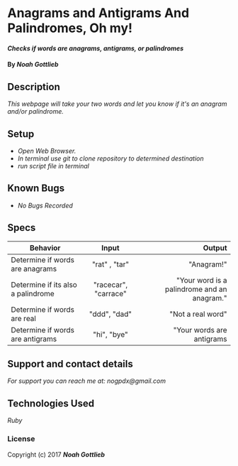 # Anagrams and Antigrams And Palindromes, Oh my!

#### _Checks if words are anagrams, antigrams, or palindromes_

#### By _**Noah Gottlieb**_

## Description

_This webpage will take your two words and let you know if it's an anagram and/or palindrome._

## Setup

* _Open Web Browser._
* _In terminal use git to clone repository to determined destination_
* _run script file in terminal_

## Known Bugs

* _No Bugs Recorded_

## Specs

| Behavior    |  Input        | Output |
| ------------- |:-------------:| -----:|
| Determine if words are anagrams | "rat" , "tar" | "Anagram!"|
| Determine if its also a palindrome |  "racecar", "carrace"| "Your word is a palindrome and an anagram." |
| Determine if words are real|  "ddd", "dad" | "Not a real word" |
| Determine if words are antigrams|  "hi", "bye" | "Your words are antigrams | Determine correct answer when words contain special characters, spaces, and/or numbers| "$ t 99op", " po #!@t22 " | "Anagram!"|

## Support and contact details

_For support you can reach me at:_
_nogpdx@gmail.com_

## Technologies Used

_Ruby_

### License

Copyright (c) 2017 **_Noah Gottlieb_**
